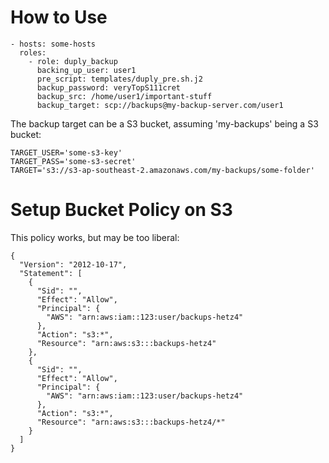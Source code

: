 # How to Use

```
- hosts: some-hosts
  roles:
    - role: duply_backup
      backing_up_user: user1
      pre_script: templates/duply_pre.sh.j2
      backup_password: veryTopS111cret
      backup_src: /home/user1/important-stuff
      backup_target: scp://backups@my-backup-server.com/user1
```

The backup target can be a S3 bucket, assuming 'my-backups' being a S3 bucket:

```
TARGET_USER='some-s3-key'
TARGET_PASS='some-s3-secret'
TARGET='s3://s3-ap-southeast-2.amazonaws.com/my-backups/some-folder'
```

# Setup Bucket Policy on S3

This policy works, but may be too liberal:

```
{
  "Version": "2012-10-17",
  "Statement": [
    {
      "Sid": "",
      "Effect": "Allow",
      "Principal": {
        "AWS": "arn:aws:iam::123:user/backups-hetz4"
      },
      "Action": "s3:*",
      "Resource": "arn:aws:s3:::backups-hetz4"
    },
    {
      "Sid": "",
      "Effect": "Allow",
      "Principal": {
        "AWS": "arn:aws:iam::123:user/backups-hetz4"
      },
      "Action": "s3:*",
      "Resource": "arn:aws:s3:::backups-hetz4/*"
    }
  ]
}
```
